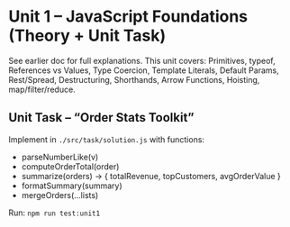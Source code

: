 # Unit 1 – JavaScript Foundations (Theory + Unit Task)

See earlier doc for full explanations. This unit covers: Primitives, typeof, References vs Values, Type Coercion, Template Literals, Default Params, Rest/Spread, Destructuring, Shorthands, Arrow Functions, Hoisting, map/filter/reduce.

## Unit Task – “Order Stats Toolkit”
Implement in `./src/task/solution.js` with functions:
- parseNumberLike(v)
- computeOrderTotal(order)
- summarize(orders) -> { totalRevenue, topCustomers, avgOrderValue }
- formatSummary(summary)
- mergeOrders(...lists)

Run: `npm run test:unit1`
